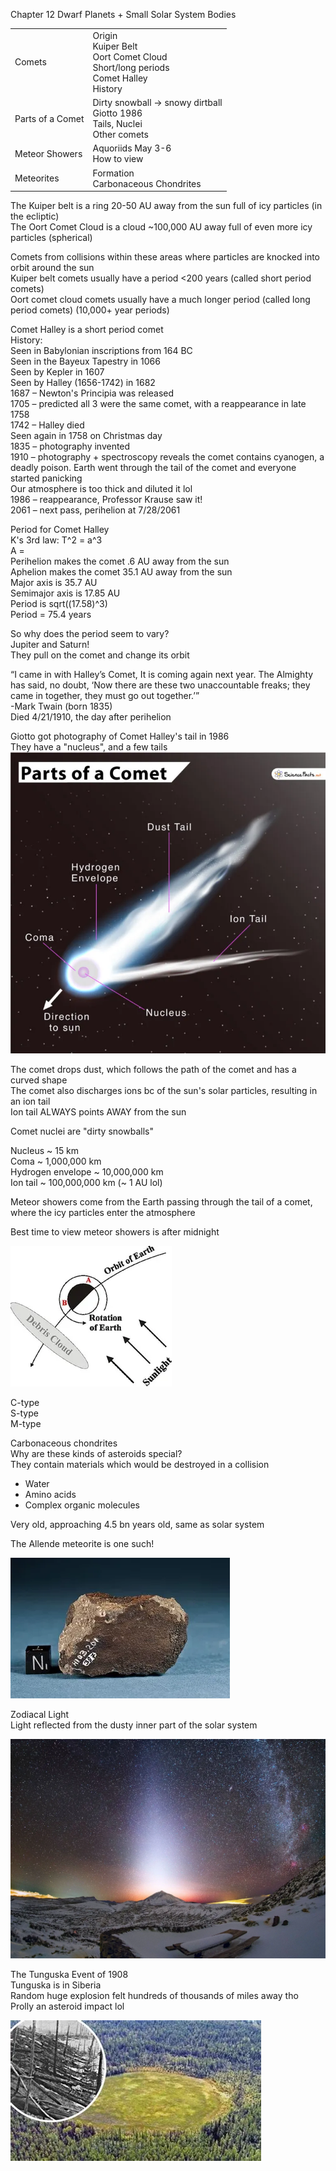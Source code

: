 Chapter 12 Dwarf Planets + Small Solar System Bodies

|   |   |
|---|---|
|Comets|Origin  <br>Kuiper Belt  <br>Oort Comet Cloud  <br>Short/long periods  <br>Comet Halley  <br>History|
|Parts of a Comet|Dirty snowball -> snowy dirtball  <br>Giotto 1986  <br>Tails, Nuclei  <br>Other comets|
|Meteor Showers|Aquoriids May 3-6  <br>How to view|
|Meteorites|Formation  <br>Carbonaceous Chondrites|
 
The Kuiper belt is a ring 20-50 AU away from the sun full of icy particles (in the ecliptic)  
The Oort Comet Cloud is a cloud ~100,000 AU away full of even more icy particles (spherical)
 
Comets from collisions within these areas where particles are knocked into orbit around the sun  
Kuiper belt comets usually have a period <200 years (called short period comets)  
Oort comet cloud comets usually have a much longer period (called long period comets) (10,000+ year periods)
 
Comet Halley is a short period comet  
History:  
Seen in Babylonian inscriptions from 164 BC  
Seen in the Bayeux Tapestry in 1066  
Seen by Kepler in 1607  
Seen by Halley (1656-1742) in 1682  
1687 – Newton's Principia was released  
1705 – predicted all 3 were the same comet, with a reappearance in late 1758  
1742 – Halley died  
Seen again in 1758 on Christmas day  
1835 – photography invented  
1910 – photography + spectroscopy reveals the comet contains cyanogen, a deadly poison. Earth went through the tail of the comet and everyone started panicking  
Our atmosphere is too thick and diluted it lol  
1986 – reappearance, Professor Krause saw it!  
2061 – next pass, perihelion at 7/28/2061
   

Period for Comet Halley  
K's 3rd law: T^2 = a^3  
A =  
Perihelion makes the comet .6 AU away from the sun  
Aphelion makes the comet 35.1 AU away from the sun  
Major axis is 35.7 AU  
Semimajor axis is 17.85 AU  
Period is sqrt((17.58)^3)  
Period = 75.4 years
 
So why does the period seem to vary?  
Jupiter and Saturn!  
They pull on the comet and change its orbit
 
“I came in with Halley’s Comet, It is coming again next year. The Almighty has said, no doubt, ‘Now there are these two unaccountable freaks; they came in together, they must go out together.’”  
-Mark Twain (born 1835)  
Died 4/21/1910, the day after perihelion
 
Giotto got photography of Comet Halley's tail in 1986  
They have a "nucleus", and a few tails
 ![Parts of a Comet Dust Tail Hydrogen Envelope Coma Nucleus Direction to sun Ion Tail ](Exported%20image%2020240525203933-0.png)

The comet drops dust, which follows the path of the comet and has a curved shape  
The comet also discharges ions bc of the sun's solar particles, resulting in an ion tail  
Ion tail ALWAYS points AWAY from the sun
 
Comet nuclei are "dirty snowballs"
 
Nucleus ~ 15 km  
Coma ~ 1,000,000 km  
Hydrogen envelope ~ 10,000,000 km  
Ion tail ~ 100,000,000 km (~ 1 AU lol)
 
Meteor showers come from the Earth passing through the tail of a comet, where the icy particles enter the atmosphere
 
Best time to view meteor showers is after midnight

![Debris Cloud ](Exported%20image%2020240525203933-1.png)  

C-type  
S-type  
M-type
   

Carbonaceous chondrites  
Why are these kinds of asteroids special?  
They contain materials which would be destroyed in a collision

- Water
- Amino acids
- Complex organic molecules

Very old, approaching 4.5 bn years old, same as solar system
 
The Allende meteorite is one such!

![N, 수우죠 ](Exported%20image%2020240525203933-2.png)  

Zodiacal Light  
Light reflected from the dusty inner part of the solar system

![Exported image](Exported%20image%2020240525203933-3.png)  

The Tunguska Event of 1908  
Tunguska is in Siberia  
Random huge explosion felt hundreds of thousands of miles away tho  
Prolly an asteroid impact lol

![Exported image](Exported%20image%2020240525203933-4.png)